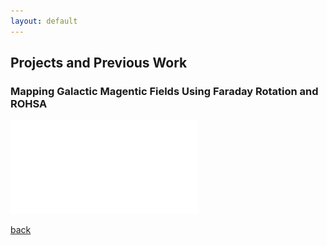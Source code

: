 ```yaml
---
layout: default
---
```


## Projects and Previous Work

### Mapping Galactic Magentic Fields Using Faraday Rotation and ROHSA

![ROHSARECOVERED](./assets/img/fbm_results_modker.pdf)



[back](./)

